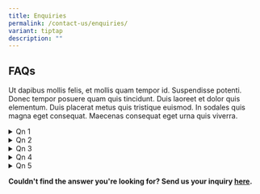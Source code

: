```yaml
---
title: Enquiries
permalink: /contact-us/enquiries/
variant: tiptap
description: ""
---
```

<h2><strong>FAQs</strong></h2>
<p>Ut dapibus mollis felis, et mollis quam tempor id. Suspendisse potenti.
Donec tempor posuere quam quis tincidunt. Duis laoreet et dolor quis elementum.
Duis placerat metus quis tristique euismod. In sodales quis magna eget
consequat. Maecenas consequat eget urna quis viverra.</p>
<div data-type="detailGroup" class="isomer-accordion isomer-accordion-white">
<details class="isomer-details">
<summary>Qn 1</summary>
<div data-type="detailsContent" class="isomer-details-content">
<p></p>
</div>
</details>
<details class="isomer-details">
<summary>Qn 2</summary>
<div data-type="detailsContent" class="isomer-details-content">
<p></p>
</div>
</details>
<details class="isomer-details">
<summary>Qn 3</summary>
<div data-type="detailsContent" class="isomer-details-content">
<p></p>
</div>
</details>
<details class="isomer-details">
<summary>Qn 4</summary>
<div data-type="detailsContent" class="isomer-details-content">
<p></p>
</div>
</details>
<details class="isomer-details">
<summary>Qn 5</summary>
<div data-type="detailsContent" class="isomer-details-content">
<p></p>
</div>
</details>
</div>
<p><strong>Couldn't find the answer you're looking for? Send us your inquiry <a href="test" rel="noopener nofollow" target="_blank">here</a>.</strong>
</p>